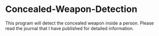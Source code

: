 # Concealed-Weapon-Detection
This program will detect the concealed weapon inside a person. Please read the journal that I have published for detailed information. 
